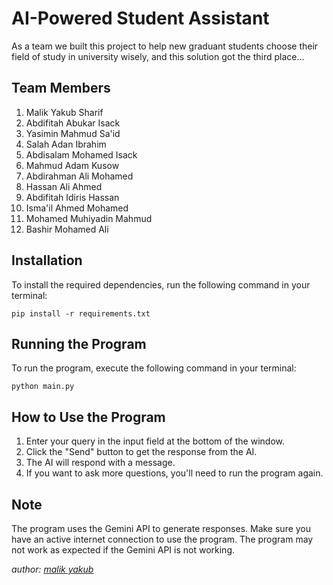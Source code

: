 # AI-Powered Student Assistant

As a team we built this project to help new graduant students choose their field of study in university wisely, and this solution got the third place... 

## Team Members
1. Malik Yakub Sharif
2. Abdifitah Abukar Isack
3. Yasimin Mahmud Sa'id
4. Salah Adan Ibrahim
5. Abdisalam Mohamed Isack
6. Mahmud Adam Kusow
7. Abdirahman Ali Mohamed
8. Hassan Ali Ahmed
9. Abdifitah Idiris Hassan
10. Isma'il Ahmed Mohamed
11. Mohamed Muhiyadin Mahmud
12. Bashir Mohamed Ali

## Installation

To install the required dependencies, run the following command in your terminal:
```
pip install -r requirements.txt
```

## Running the Program

To run the program, execute the following command in your terminal:
```
python main.py
```

## How to Use the Program

1. Enter your query in the input field at the bottom of the window.
2. Click the "Send" button to get the response from the AI.
3. The AI will respond with a message.
4. If you want to ask more questions, you'll need to run the program again.

## Note

The program uses the Gemini API to generate responses.
Make sure you have an active internet connection to use the program.
The program may not work as expected if the Gemini API is not working.

<i>author: [malik yakub](https://www.linkedin.com/in/malik-yakub-75778a324)</i>
